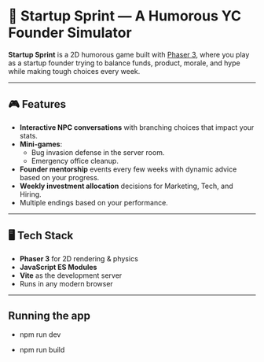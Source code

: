 # 🚀 Startup Sprint — A Humorous YC Founder Simulator

**Startup Sprint** is a 2D humorous game built with [Phaser 3](https://phaser.io/), where you play as a startup founder trying to balance funds, product, morale, and hype while making tough choices every week.

---

## 🎮 Features
- **Interactive NPC conversations** with branching choices that impact your stats.
- **Mini-games**:
  - Bug invasion defense in the server room.
  - Emergency office cleanup.
- **Founder mentorship** events every few weeks with dynamic advice based on your progress.
- **Weekly investment allocation** decisions for Marketing, Tech, and Hiring.
- Multiple endings based on your performance.

---

## 🖥️ Tech Stack
- **Phaser 3** for 2D rendering & physics
- **JavaScript ES Modules**
- **Vite** as the development server
- Runs in any modern browser

---
## Running the app
- npm run dev

- npm run build

